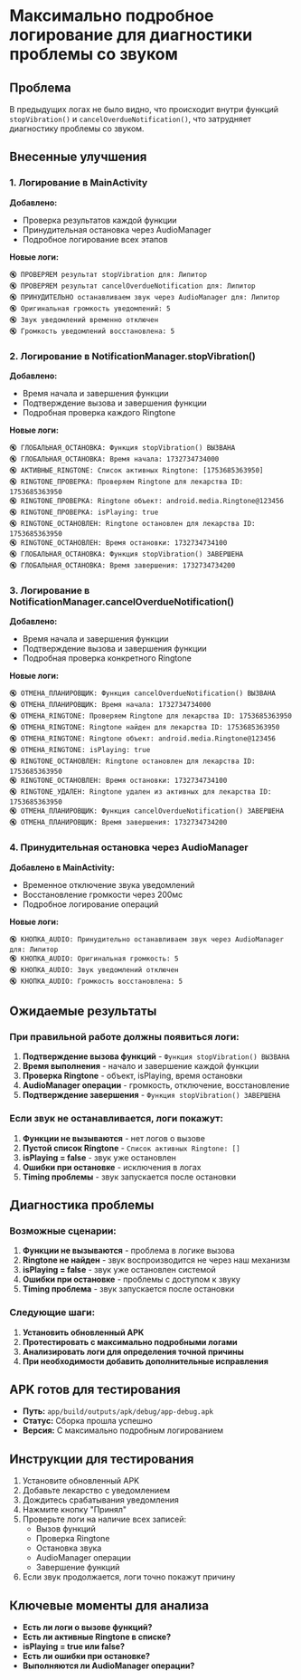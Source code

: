 # Максимально подробное логирование для диагностики проблемы со звуком

## Проблема
В предыдущих логах не было видно, что происходит внутри функций `stopVibration()` и `cancelOverdueNotification()`, что затрудняет диагностику проблемы со звуком.

## Внесенные улучшения

### 1. Логирование в MainActivity
**Добавлено:**
- Проверка результатов каждой функции
- Принудительная остановка через AudioManager
- Подробное логирование всех этапов

**Новые логи:**
```
🔇 ПРОВЕРЯЕМ результат stopVibration для: Липитор
🔇 ПРОВЕРЯЕМ результат cancelOverdueNotification для: Липитор
🔇 ПРИНУДИТЕЛЬНО останавливаем звук через AudioManager для: Липитор
🔇 Оригинальная громкость уведомлений: 5
🔇 Звук уведомлений временно отключен
🔇 Громкость уведомлений восстановлена: 5
```

### 2. Логирование в NotificationManager.stopVibration()
**Добавлено:**
- Время начала и завершения функции
- Подтверждение вызова и завершения функции
- Подробная проверка каждого Ringtone

**Новые логи:**
```
🔇 ГЛОБАЛЬНАЯ_ОСТАНОВКА: Функция stopVibration() ВЫЗВАНА
🔇 ГЛОБАЛЬНАЯ_ОСТАНОВКА: Время начала: 1732734734000
🔇 АКТИВНЫЕ_RINGTONE: Список активных Ringtone: [1753685363950]
🔇 RINGTONE_ПРОВЕРКА: Проверяем Ringtone для лекарства ID: 1753685363950
🔇 RINGTONE_ПРОВЕРКА: Ringtone объект: android.media.Ringtone@123456
🔇 RINGTONE_ПРОВЕРКА: isPlaying: true
🔇 RINGTONE_ОСТАНОВЛЕН: Ringtone остановлен для лекарства ID: 1753685363950
🔇 RINGTONE_ОСТАНОВЛЕН: Время остановки: 1732734734100
🔇 ГЛОБАЛЬНАЯ_ОСТАНОВКА: Функция stopVibration() ЗАВЕРШЕНА
🔇 ГЛОБАЛЬНАЯ_ОСТАНОВКА: Время завершения: 1732734734200
```

### 3. Логирование в NotificationManager.cancelOverdueNotification()
**Добавлено:**
- Время начала и завершения функции
- Подтверждение вызова и завершения функции
- Подробная проверка конкретного Ringtone

**Новые логи:**
```
🔇 ОТМЕНА_ПЛАНИРОВЩИК: Функция cancelOverdueNotification() ВЫЗВАНА
🔇 ОТМЕНА_ПЛАНИРОВЩИК: Время начала: 1732734734000
🔇 ОТМЕНА_RINGTONE: Проверяем Ringtone для лекарства ID: 1753685363950
🔇 ОТМЕНА_RINGTONE: Ringtone найден для лекарства ID: 1753685363950
🔇 ОТМЕНА_RINGTONE: Ringtone объект: android.media.Ringtone@123456
🔇 ОТМЕНА_RINGTONE: isPlaying: true
🔇 RINGTONE_ОСТАНОВЛЕН: Ringtone остановлен для лекарства ID: 1753685363950
🔇 RINGTONE_ОСТАНОВЛЕН: Время остановки: 1732734734100
🔇 RINGTONE_УДАЛЕН: Ringtone удален из активных для лекарства ID: 1753685363950
🔇 ОТМЕНА_ПЛАНИРОВЩИК: Функция cancelOverdueNotification() ЗАВЕРШЕНА
🔇 ОТМЕНА_ПЛАНИРОВЩИК: Время завершения: 1732734734200
```

### 4. Принудительная остановка через AudioManager
**Добавлено в MainActivity:**
- Временное отключение звука уведомлений
- Восстановление громкости через 200мс
- Подробное логирование операций

**Новые логи:**
```
🔇 КНОПКА_AUDIO: Принудительно останавливаем звук через AudioManager для: Липитор
🔇 КНОПКА_AUDIO: Оригинальная громкость: 5
🔇 КНОПКА_AUDIO: Звук уведомлений отключен
🔇 КНОПКА_AUDIO: Громкость восстановлена: 5
```

## Ожидаемые результаты

### При правильной работе должны появиться логи:
1. **Подтверждение вызова функций** - `Функция stopVibration() ВЫЗВАНА`
2. **Время выполнения** - начало и завершение каждой функции
3. **Проверка Ringtone** - объект, isPlaying, время остановки
4. **AudioManager операции** - громкость, отключение, восстановление
5. **Подтверждение завершения** - `Функция stopVibration() ЗАВЕРШЕНА`

### Если звук не останавливается, логи покажут:
1. **Функции не вызываются** - нет логов о вызове
2. **Пустой список Ringtone** - `Список активных Ringtone: []`
3. **isPlaying = false** - звук уже остановлен
4. **Ошибки при остановке** - исключения в логах
5. **Timing проблемы** - звук запускается после остановки

## Диагностика проблемы

### Возможные сценарии:
1. **Функции не вызываются** - проблема в логике вызова
2. **Ringtone не найден** - звук воспроизводится не через наш механизм
3. **isPlaying = false** - звук уже остановлен системой
4. **Ошибки при остановке** - проблемы с доступом к звуку
5. **Timing проблема** - звук запускается после остановки

### Следующие шаги:
1. **Установить обновленный APK**
2. **Протестировать с максимально подробными логами**
3. **Анализировать логи для определения точной причины**
4. **При необходимости добавить дополнительные исправления**

## APK готов для тестирования
- **Путь:** `app/build/outputs/apk/debug/app-debug.apk`
- **Статус:** Сборка прошла успешно
- **Версия:** С максимально подробным логированием

## Инструкции для тестирования
1. Установите обновленный APK
2. Добавьте лекарство с уведомлением
3. Дождитесь срабатывания уведомления
4. Нажмите кнопку "Принял"
5. Проверьте логи на наличие всех записей:
   - Вызов функций
   - Проверка Ringtone
   - Остановка звука
   - AudioManager операции
   - Завершение функций
6. Если звук продолжается, логи точно покажут причину

## Ключевые моменты для анализа
- **Есть ли логи о вызове функций?**
- **Есть ли активные Ringtone в списке?**
- **isPlaying = true или false?**
- **Есть ли ошибки при остановке?**
- **Выполняются ли AudioManager операции?** 